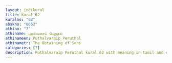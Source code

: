 ```yaml
---
layout: indikural
title: Kural 62
kuralno: "62"
abskno: "0062"
athino: "7"
athiname: புதல்வரைப் பெறுதல்
athinameen: Puthalvaraip Peruthal
athinametr: The Obtaining of Sons
categories: [7]
description: Puthalvaraip Peruthal kural 62 with meaning in tamil and english 
---
```


